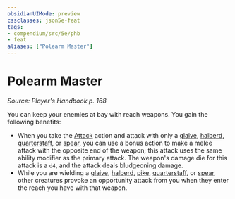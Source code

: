 ```yaml
---
obsidianUIMode: preview
cssclasses: json5e-feat
tags:
- compendium/src/5e/phb
- feat
aliases: ["Polearm Master"]
---
```

# Polearm Master
*Source: Player's Handbook p. 168*  

You can keep your enemies at bay with reach weapons. You gain the following benefits:

- When you take the [Attack](Mechanics/Rules/actions.md#Attack) action and attack with only a [glaive](Mechanics/items/glaive.md), [halberd](Mechanics/items/halberd.md), [quarterstaff](Mechanics/items/quarterstaff.md), or [spear](Mechanics/items/spear.md), you can use a bonus action to make a melee attack with the opposite end of the weapon; this attack uses the same ability modifier as the primary attack. The weapon's damage die for this attack is a `d4`, and the attack deals bludgeoning damage.  
- While you are wielding a [glaive](Mechanics/items/glaive.md), [halberd](Mechanics/items/halberd.md), [pike](Mechanics/items/pike.md), [quarterstaff](Mechanics/items/quarterstaff.md), or [spear](Mechanics/items/spear.md), other creatures provoke an opportunity attack from you when they enter the reach you have with that weapon.